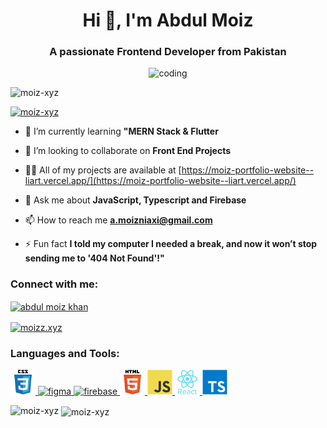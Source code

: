 <h1 align="center">Hi 👋, I'm Abdul Moiz</h1>
<h3 align="center">A passionate Frontend Developer from Pakistan</h3>
<p align="center">
  <img alt="coding" width="300" src="https://media3.giphy.com/media/bGgsc5mWoryfgKBx1u/200w.gif?cid=6c09b952gqvy9bfyskydesbt7tmek1shmaok6k88s3lq5km2&ep=v1_gifs_search&rid=200w.gif&ct=g">
</p>

<p align="left"> <img src="https://komarev.com/ghpvc/?username=moiz-xyz&label=Profile%20views&color=0e75b6&style=flat" alt="moiz-xyz" /> </p>

<p align="left"> <a href="https://github.com/ryo-ma/github-profile-trophy"><img src="https://github-profile-trophy.vercel.app/?username=moiz-xyz" alt="moiz-xyz" /></a> </p>

- 🌱 I’m currently learning **"MERN Stack & Flutter**

- 👯 I’m looking to collaborate on **Front End Projects**

- 👨‍💻 All of my projects are available at [https://moiz-portfolio-website--liart.vercel.app/](https://moiz-portfolio-website--liart.vercel.app/)


- 💬 Ask me about **JavaScript, Typescript and Firebase**

- 📫 How to reach me **a.moizniaxi@gmail.com**

- ⚡ Fun fact **I told my computer I needed a break, and now it won’t stop sending me to '404 Not Found'!"**

<h3 align="left">Connect with me:</h3>
<p align="left">
<a href="https://www.linkedin.com/in/abdul-moiz-khan-1662612a6/" target="blank"><img align="center" src="https://raw.githubusercontent.com/rahuldkjain/github-profile-readme-generator/master/src/images/icons/Social/linked-in-alt.svg" alt="abdul moiz khan" height="30" width="40" /></a>

<a href="https://instagram.com/moizz.xyz" target="blank"><img align="center" src="https://raw.githubusercontent.com/rahuldkjain/github-profile-readme-generator/master/src/images/icons/Social/instagram.svg" alt="moizz.xyz" height="30" width="40" /></a>
</p>

<h3 align="left">Languages and Tools:</h3>
<p align="left"> <a href="https://www.w3schools.com/css/" target="_blank" rel="noreferrer"> <img src="https://raw.githubusercontent.com/devicons/devicon/master/icons/css3/css3-original-wordmark.svg" alt="css3" width="40" height="40"/> </a> <a href="https://www.figma.com/" target="_blank" rel="noreferrer"> <img src="https://www.vectorlogo.zone/logos/figma/figma-icon.svg" alt="figma" width="40" height="40"/> </a> <a href="https://firebase.google.com/" target="_blank" rel="noreferrer"> <img src="https://www.vectorlogo.zone/logos/firebase/firebase-icon.svg" alt="firebase" width="40" height="40"/> </a> <a href="https://www.w3.org/html/" target="_blank" rel="noreferrer"> <img src="https://raw.githubusercontent.com/devicons/devicon/master/icons/html5/html5-original-wordmark.svg" alt="html5" width="40" height="40"/> </a> <a href="https://developer.mozilla.org/en-US/docs/Web/JavaScript" target="_blank" rel="noreferrer"> <img src="https://raw.githubusercontent.com/devicons/devicon/master/icons/javascript/javascript-original.svg" alt="javascript" width="40" height="40"/> </a> <a href="https://reactjs.org/" target="_blank" rel="noreferrer"> <img src="https://raw.githubusercontent.com/devicons/devicon/master/icons/react/react-original-wordmark.svg" alt="react" width="40" height="40"/> </a> <a href="https://www.typescriptlang.org/" target="_blank" rel="noreferrer"> <img src="https://raw.githubusercontent.com/devicons/devicon/master/icons/typescript/typescript-original.svg" alt="typescript" width="40" height="40"/> </a> </p>

<p><img align="left" src="https://github-readme-stats.vercel.app/api/top-langs?username=moiz-xyz&show_icons=true&locale=en&layout=compact" alt="moiz-xyz" /></p>

<p>&nbsp;<img align="center" src="https://github-readme-stats.vercel.app/api?username=moiz-xyz&show_icons=true&locale=en" alt="moiz-xyz" /></p>


